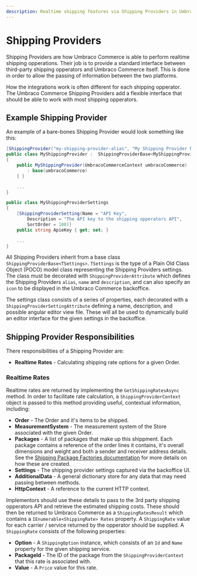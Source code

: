 ```yaml
---
description: Realtime shipping features via Shipping Providers in Umbraco Commerce.
---
```


# Shipping Providers

Shipping Providers are how Umbraco Commerce is able to perform realtime shipping opperations. Their job is to provide a standard interface between third-party shipping opperators and Umbraco Commerce itself. This is done in order to allow the passing of information between the two platforms.

How the integrations work is often different for each shipping opperator. The Umbraco Commerce Shipping Providers add a flexible interface that should be able to work with most shipping opperators.

## Example Shipping Provider

An example of a bare-bones Shipping Provider would look something like this:

```csharp
[ShippingProvider("my-shipping-provider-alias", "My Shipping Provider Name", "My Shipping Provider Description")]
public class MyShippingProvider :  ShippingProviderBase<MyShippingProviderSettings>
{
    public MyShippingProvider(UmbracoCommerceContext umbracoCommerce)
        : base(umbracoCommerce)
    { }

    ...
}

public class MyShippingProviderSettings
{
    [ShippingProviderSetting(Name = "API Key", 
        Description = "The API key to the shipping opperators API",
        SortOrder = 100)]
    public string ApieKey { get; set; }

    ...
}

```

All Shipping Providers inherit from a base class `ShippingProviderBase<TSettings>`. `TSettings` is the type of a Plain Old Class Object (POCO) model class representing the Shipping Providers settings. The class must be decorated with `ShippingProviderAttribute` which defines the Shipping Providers `alias`, `name` and `description`, and can also specify an `icon` to be displayed in the Umbraco Commerce backoffice.

The settings class consists of a series of properties, each decorated with a `ShippingProviderSettingAttribute` defining a name, description, and possible angular editor view file. These will all be used to dynamically build an editor interface for the given settings in the backoffice.

## Shipping Provider Responsibilities

There responsibilities of a Shipping Provider are:

* **Realtime Rates** - Calculating shipping rate options for a given Order.

### Realtime Rates

Realtime rates are returned by implementing the `GetShippingRatesAsync` method. In order to facilitate rate calculation, a `ShippingProviderContext` object is passed to this method providing useful, contextual information, including:

* **Order** - The Order and it's items to be shipped.
* **MeasurementSystem** - The measurement system of the Store associated with the given Order.
* **Packages** - A list of packages that make up this shippment. Each package contains a reference of the order lines it contains, it's overall dimensions and weight and both a sender and receiver address details. See the [Shipping Package Factories documentation](./shipping-package-factories.md) for more details on how these are created.
* **Settings** - The shipping provider settings captured via the backoffice UI.
* **AdditionalData** - A general dictionary store for any data that may need passing between methods.
* **HttpContext** - A reference to the current HTTP context.

Implementors should use these details to pass to the 3rd party shipping opperators API and retrieve the estimated shipping costs. These should then be returned to Umbraco Commerce as a `ShippingRatesResult` which contains a `IEnumerable<ShippingRate> Rates` property. A `ShippingRate` value for each carrier / service returned by the opperator should be supplied. A `ShippingRate` consists of the following properties:

* **Option** - A `ShippingOption` instance, which consists of an `Id` and `Name` property for the given shipping service.
* **PackageId** - The ID of the package from the `ShippingProviderContext` that this rate is associated with.
* **Value** - A `Price` value for this rate.

